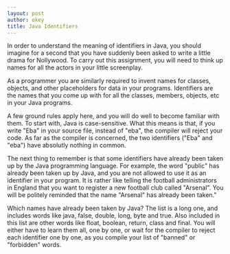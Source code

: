 ```yaml
---
layout: post
author: okey
title: Java Identifiers
---
```

In order to understand the meaning of identifiers in Java, you should imagine for 
a second that you have suddenly been asked to write a little drama for Nollywood.
To carry out this assignment, you will need to think up names for all the actors in
your little screenplay.

As a programmer you are similarly required to invent names for classes, objects, and other
placeholders for data in your programs. Identifiers are the names that you come up
with for all the classes, members, objects, etc in your Java programs.

A few ground rules apply here, and you will do well to become familiar with them. To
start with, Java is case-sensitive. What this means is that, if you write "Eba" in 
your source file, instead of "eba", the compiler will reject your code. As far as 
the compiler is concerned, the two identifiers ("Eba" and "eba") have absolutly nothing 
in common.

The next thing to remember is that some identifiers have already been taken up by the Java 
programming language. For example, the word "public" has already been taken up by Java, and 
you are not allowed to use it as an identifier in your program. It is rather like telling 
the football administrators in England that you want to register a new football club called 
"Arsenal". You will be politely reminded that the name "Arsenal" has already been taken."

Which names have already been taken by Java? The list is a long one, and includes words like 
java, false, double, long, byte and true. Also included in this list are other words like float, 
boolean, return, class and final. You will either have to learn them all, one by one, or wait for the compiler 
to reject each identifier one by one, as you compile your list of "banned" or "forbidden" words.


